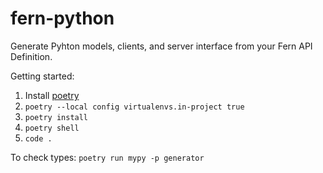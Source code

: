 # fern-python

Generate Pyhton models, clients, and server interface from your Fern API Definition.

Getting started:

1. Install [poetry](https://python-poetry.org/docs/#installation)
1. `poetry --local config virtualenvs.in-project true`
1. `poetry install`
1. `poetry shell`
1. `code .`

To check types: `poetry run mypy -p generator`
